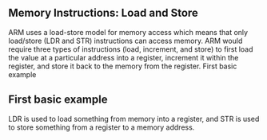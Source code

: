 ## Memory Instructions: Load and Store

ARM uses a load-store model for memory access which means that only load/store (LDR and STR) instructions can access memory.
ARM would require three types of instructions (load, increment, and store) to first load the value at a particular address 
into a register, increment it within the register, and store it back to the memory from the register.
First basic example

## First basic example
 LDR is used to load something from memory into a register, and STR is used to store something from a register to a memory address.
